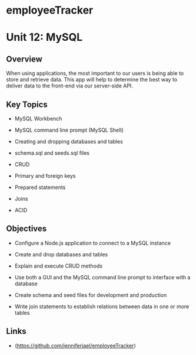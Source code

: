 # employeeTracker

# Unit 12: MySQL

## Overview

When using applications, the most important to our users is being able to store and retrieve data. This app will help to determine the best way to deliver data to the front-end via our server-side API. 

## Key Topics

* MySQL Workbench

* MySQL command line prompt (MySQL Shell)

* Creating and dropping databases and tables

* schema.sql and seeds.sql files

* CRUD

* Primary and foreign keys

* Prepared statements

* Joins

* ACID



## Objectives

* Configure a Node.js application to connect to a MySQL instance

* Create and drop databases and tables 

* Explain and execute CRUD methods

* Use both a GUI and the MySQL command line prompt to interface with a database

* Create schema and seed files for development and production

* Write join statements to establish relations between data in one or more tables

## Links

* (https://github.com/jenniferjael/employeeTracker)
